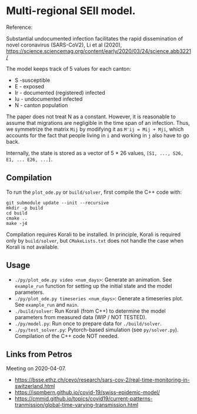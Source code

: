 # Multi-regional SEII model.

Reference:

Substantial undocumented infection facilitates the rapid dissemination of novel coronavirus (SARS-CoV2), Li et al (2020), https://science.sciencemag.org/content/early/2020/03/24/science.abb3221/

The model keeps track of 5 values for each canton:
- S -susceptible
- E - exposed
- Ir - documented (registered) infected
- Iu - undocumented infected
- N - canton population

The paper does not treat N as a constant.
However, it is reasonable to assume that migrations are negligible in the time span of an infection.
Thus, we symmetrize the matrix `Mij` by modifying it as `M'ij = Mij + Mji`, which accounts for the fact that people living in `i` and working in `j` also have to go back.

Internally, the state is stored as a vector of 5 * 26 values, `[S1, ..., S26, E1, ... E26, ...]`.

## Compilation

To run the `plot_ode.py` or `build/solver`, first compile the C++ code with:
```
git submodule update --init --recursive
mkdir -p build
cd build
cmake ..
make -j4
```

Compilation requires Korali to be installed.
In principle, Korali is required only by `build/solver`, but `CMakeLists.txt` does not handle the case when Korali is not available.

## Usage

- `./py/plot_ode.py video <num_days>`: Generate an animation. See `example_run` function for setting up the initial state and the model parameters.
- `./py/plot_ode.py timeseries <num_days>`: Generate a timeseries plot. See `example_run` and `main`.
- `./build/solver`: Run Korali (from C++) to determine the model parameters from measured data (WIP / NOT TESTED).
- `./py/model.py`: Run once to prepare data for `./build/solver`.
- `./py/test_solver.py`: Pytorch-based simulation (see `py/solver.py`). Compilation of the C++ code NOT needed.


## Links from Petros

Meeting on 2020-04-07.

- <https://bsse.ethz.ch/cevo/research/sars-cov-2/real-time-monitoring-in-switzerland.html>
- <https://ispmbern.github.io/covid-19/swiss-epidemic-model/>
- <https://cmmid.github.io/topics/covid19/current-patterns-tranmission/global-time-varying-transmission.html>
